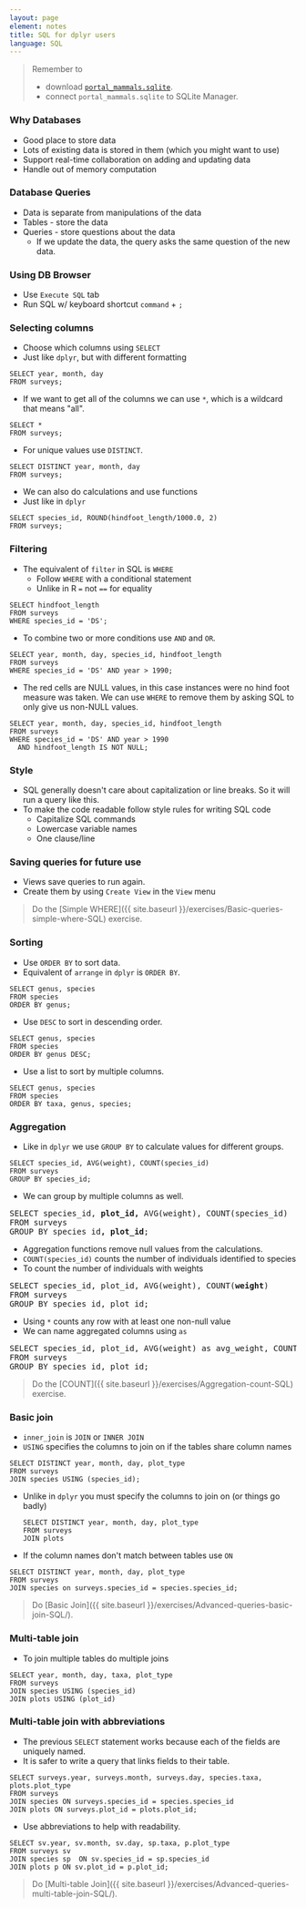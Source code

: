 ```yaml
---
layout: page
element: notes
title: SQL for dplyr users
language: SQL
---
```


> Remember to
>
> * download [`portal_mammals.sqlite`](https://ndownloader.figshare.com/files/11188550).
> * connect `portal_mammals.sqlite` to SQLite Manager.

### Why Databases

* Good place to store data
* Lots of existing data is stored in them (which you might want to use)
* Support real-time collaboration on adding and updating data
* Handle out of memory computation

### Database Queries

* Data is separate from manipulations of the data
* Tables - store the data
* Queries - store questions about the data
    * If we update the data, the query asks the same question of the new data.

### Using DB Browser

* Use `Execute SQL` tab
* Run SQL w/ keyboard shortcut `command` + `;`

### Selecting columns

* Choose which columns using `SELECT`
* Just like `dplyr`, but with different formatting

```
SELECT year, month, day
FROM surveys;
```

* If we want to get all of the columns we can use `*`, which is a wildcard that
means "all".

```
SELECT *
FROM surveys;
```

* For unique values use `DISTINCT`.

```
SELECT DISTINCT year, month, day
FROM surveys;
```

* We can also do calculations and use functions
* Just like in `dplyr`

```
SELECT species_id, ROUND(hindfoot_length/1000.0, 2)
FROM surveys;
```

### Filtering

* The equivalent of `filter` in SQL is `WHERE`
    * Follow `WHERE` with a conditional statement
    * Unlike in R `=` not `==` for equality

```
SELECT hindfoot_length
FROM surveys
WHERE species_id = 'DS';
```

* To combine two or more conditions use `AND` and `OR`.

```
SELECT year, month, day, species_id, hindfoot_length
FROM surveys
WHERE species_id = 'DS' AND year > 1990;
```

* The red cells are NULL values, in this case instances were no hind foot
  measure was taken. We can use `WHERE` to remove them by asking SQL to only
  give us non-NULL values.

```
SELECT year, month, day, species_id, hindfoot_length
FROM surveys
WHERE species_id = 'DS' AND year > 1990 
  AND hindfoot_length IS NOT NULL;
```

### Style

* SQL generally doesn't care about capitalization or line breaks. So it will run
a query like this.
* To make the code readable follow style rules for writing SQL code
    * Capitalize SQL commands
    * Lowercase variable names
	* One clause/line

### Saving queries for future use

* Views save queries to run again.
* Create them by using `Create View` in the `View` menu

> Do the [Simple WHERE]({{ site.baseurl }}/exercises/Basic-queries-simple-where-SQL) exercise.


### Sorting

* Use `ORDER BY` to sort data.
* Equivalent of `arrange` in `dplyr` is `ORDER BY`.

```
SELECT genus, species
FROM species
ORDER BY genus;
```

* Use `DESC` to sort in descending order.

```
SELECT genus, species
FROM species
ORDER BY genus DESC;
```

* Use a list to sort by multiple columns.

```
SELECT genus, species
FROM species
ORDER BY taxa, genus, species;
```


### Aggregation

* Like in `dplyr` we use `GROUP BY` to calculate values for different groups.

```
SELECT species_id, AVG(weight), COUNT(species_id)
FROM surveys
GROUP BY species_id;
```

* We can group by multiple columns as well.

<pre>
SELECT species_id, <b>plot_id,</b> AVG(weight), COUNT(species_id)
FROM surveys
GROUP BY species_id<b>, plot_id</b>;
</pre>

* Aggregation functions remove null values from the calculations.
* `COUNT(species_id)` counts the number of individuals identified to species
* To count the number of individuals with weights

<pre>
SELECT species_id, plot_id, AVG(weight), COUNT(<b>weight</b>)
FROM surveys
GROUP BY species_id, plot_id;
</pre>

* Using `*` counts any row with at least one non-null value
* We can name aggregated columns using `as`

<pre>
SELECT species_id, plot_id, AVG(weight) as avg_weight, COUNT(weight) as num_indiv
FROM surveys
GROUP BY species_id, plot_id;
</pre>

> Do the [COUNT]({{ site.baseurl }}/exercises/Aggregation-count-SQL) exercise.


### Basic join

* `inner_join` is `JOIN` or `INNER JOIN`
* `USING` specifies the columns to join on if the tables share column names

```
SELECT DISTINCT year, month, day, plot_type 
FROM surveys
JOIN species USING (species_id);
```

* Unlike in `dplyr` you must specify the columns to join on (or things go badly)

    ```
    SELECT DISTINCT year, month, day, plot_type
    FROM surveys
    JOIN plots
    ```

* If the column names don't match between tables use `ON`

```
SELECT DISTINCT year, month, day, plot_type 
FROM surveys
JOIN species on surveys.species_id = species.species_id;
```

> Do [Basic Join]({{ site.baseurl }}/exercises/Advanced-queries-basic-join-SQL/).

### Multi-table join

* To join multiple tables do multiple joins

```
SELECT year, month, day, taxa, plot_type
FROM surveys
JOIN species USING (species_id)
JOIN plots USING (plot_id)
```

### Multi-table join with abbreviations

* The previous `SELECT` statement works because each of the fields are uniquely named.
* It is safer to write a query that links fields to their table. 

```
SELECT surveys.year, surveys.month, surveys.day, species.taxa, plots.plot_type
FROM surveys
JOIN species ON surveys.species_id = species.species_id
JOIN plots ON surveys.plot_id = plots.plot_id;
```

* Use abbreviations to help with readability.

```
SELECT sv.year, sv.month, sv.day, sp.taxa, p.plot_type
FROM surveys sv
JOIN species sp  ON sv.species_id = sp.species_id
JOIN plots p ON sv.plot_id = p.plot_id;
```

> Do [Multi-table Join]({{ site.baseurl }}/exercises/Advanced-queries-multi-table-join-SQL/).
